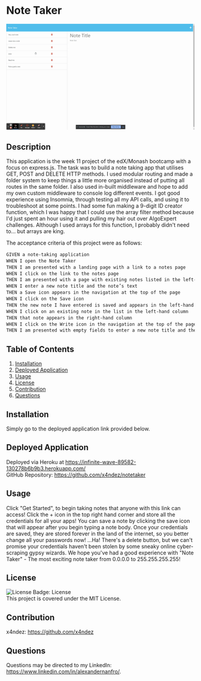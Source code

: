 # Note Taker

![Screenshot of application](./screenshot.gif)

## Description
This application is the week 11 project of the edX/Monash bootcamp with a focus on express.js.  The task was to build a note taking app that utilises GET, POST and DELETE HTTP methods.  I used modular routing and made a folder system to keep things a little more organised instead of putting all routes in the same folder.  I also used in-built middleware and hope to add my own custom middleware to console log different events.  I got good experience using Insomnia, through testing all my API calls, and using it to troubleshoot at some points.  I had some fun making a 9-digit ID creator function, which I was happy that I could use the array filter method because I'd just spent an hour using it and pulling my hair out over AlgoExpert challenges.  Although I used arrays for this function, I probably didn't need to... but arrays are king.

The acceptance criteria of this project were as follows:

```md
GIVEN a note-taking application
WHEN I open the Note Taker
THEN I am presented with a landing page with a link to a notes page
WHEN I click on the link to the notes page
THEN I am presented with a page with existing notes listed in the left-hand column, plus empty fields to enter a new note title and the note’s text in the right-hand column
WHEN I enter a new note title and the note’s text
THEN a Save icon appears in the navigation at the top of the page
WHEN I click on the Save icon
THEN the new note I have entered is saved and appears in the left-hand column with the other existing notes
WHEN I click on an existing note in the list in the left-hand column
THEN that note appears in the right-hand column
WHEN I click on the Write icon in the navigation at the top of the page
THEN I am presented with empty fields to enter a new note title and the note’s text in the right-hand column
```

## Table of Contents

1. [Installation](#installation)
2. [Deployed Application](#deployed-application)
3. [Usage](#usage)
4. [License](#license)
5. [Contribution](#contribution)
6. [Questions](#questions)

## Installation
Simply go to the deployed application link provided below.

## Deployed Application
Deployed via Heroku at <https://infinite-wave-89582-130278b6b9b3.herokuapp.com/><br>
GitHub Repository: <https://github.com/x4ndez/notetaker>

## Usage
Click "Get Started", to begin taking notes that anyone with this link can access! Click the + icon in the top right hand corner and store all the credentials for all your apps! You can save a note by clicking the save icon that will appear after you begin typing a note body.  Once your credentials are saved, they are stored forever in the land of the internet, so you better change all your passwords now!  ...Ha!  There's a delete button, but we can't promise your credentials haven't been stolen by some sneaky online cyber-scraping gypsy wizards.  We hope you've had a good experience with "Note Taker" - The most exciting note taker from 0.0.0.0 to 255.255.255.255!

## License
![License Badge: License](https://img.shields.io/badge/License-MIT-blue)<br>
This project is covered under the MIT License.

## Contribution
x4ndez: <https://github.com/x4ndez>

## Questions
Questions may be directed to my LinkedIn: <https://www.linkedin.com/in/alexandernanfro/>.